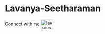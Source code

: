 # Lavanya-Seetharaman
Connect with me 
<a href="https://twitter.com/LavanyaRaman20" target="blank"><img align="center" src="" alt="lavanyaseetharaman" height="30" width="40" /></a>
